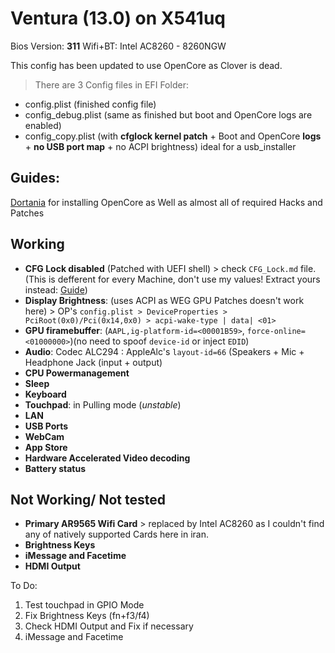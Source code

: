 # Ventura (13.0) on X541uq

Bios Version: **311**
Wifi+BT: Intel AC8260 - 8260NGW

This config has been updated to use OpenCore as Clover is dead.

> There are 3 Config files in EFI Folder:
 - config.plist (finished config file)
 - config_debug.plist (same as finished but boot and OpenCore logs are enabled)
 - config_copy.plist (with **cfglock kernel patch** + Boot and OpenCore **logs** + **no USB port map** + no ACPI brightness) ideal for a usb_installer

## Guides:
[Dortania](https://dortania.github.io/getting-started/) for installing OpenCore as Well as almost all of required Hacks and Patches

## Working
 - **CFG Lock disabled** (Patched with UEFI shell) > check `CFG_Lock.md` file. (This is defferent for every Machine, don't use my values! Extract yours instead: [Guide](https://dortania.github.io/OpenCore-Post-Install/misc/msr-lock.html))
 - **Display Brightness**: (uses ACPI as WEG GPU Patches doesn't work here) > OP's `config.plist > DeviceProperties > PciRoot(0x0)/Pci(0x14,0x0) > acpi-wake-type | data| <01>` 
 -  **GPU firamebuffer**: (`AAPL,ig-platform-id=<00001B59>`, `force-online=<01000000>`)(no need to spoof `device-id` or inject `EDID`)  
 -  **Audio**: Codec ALC294 :  AppleAlc's `layout-id=66` (Speakers + Mic + Headphone Jack (input + output)  
 -  **CPU Powermanagement**  
 -  **Sleep**  
 -  **Keyboard**  
 -  **Touchpad**: in Pulling mode (*unstable*)
 -  **LAN**  
 -  **USB Ports** 
 -  **WebCam** 
 -  **App Store** 
 -  **Hardware Accelerated Video decoding** 
 -  **Battery status**

## Not Working/ Not tested

 - **Primary AR9565 Wifi Card** > replaced by Intel AC8260 as I couldn't find any of natively supported Cards here in iran. 
 - **Brightness Keys** 
 - **iMessage and Facetime**
 - **HDMI Output**

To Do:
1. Test touchpad in GPIO Mode
2. Fix Brightness Keys (fn+f3/f4)
3. Check HDMI Output and Fix if necessary
4. iMessage and Facetime
